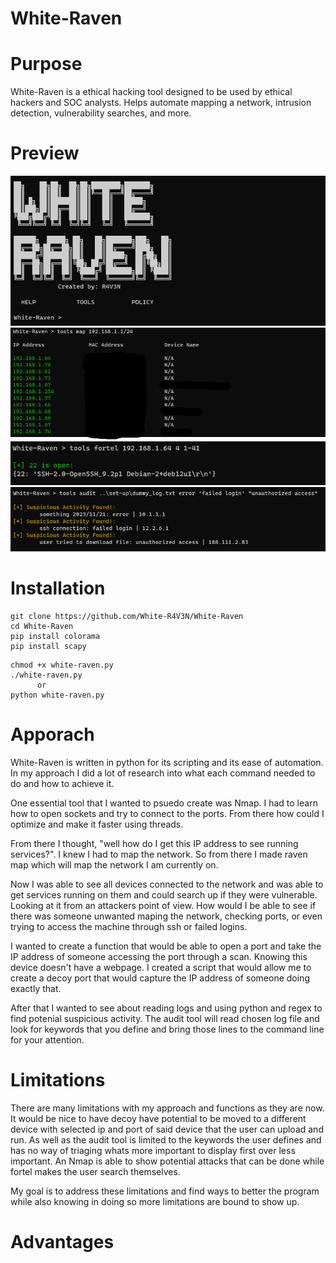 # White-Raven

<!-- Project Logo will go here -->
<!-- Project cool buttons such as languages etc. here -->
<!--
<div align="center">
  <a href="https://github.com/IvoryCoding/spiders-web">
    <img src="images/logo.png" alt="Logo" width="210" height="210">
  </a>
</div>

<p align="center">
    <br />
    <a href="https://github.com/IvoryCoding/spiders-web"><strong>Explore the docs »</strong></a>
    <br />
    <br />
    <a href="https://github.com/IvoryCoding/spiders-web">View Demo</a>
    ·
    <a href="https://github.com/IvoryCoding/spiders-web/issues">Report Bug</a>
    ·
    <a href="https://github.com/IvoryCoding/spiders-web/issues">Request Feature</a>
</p>
-->

# Purpose
White-Raven is a ethical hacking tool designed to be used by ethical hackers and SOC analysts. Helps automate mapping a network, intrusion detection, vulnerability searches, and more.

# Preview

<img src="images/start_program.png" alt="program start">
<img src="images/raven_map.png" alt="program start">
<img src="images/raven_fortel.png" alt="program start">
<img src="images/raven_audit.png" alt="program start">

# Installation

```
git clone https://github.com/White-R4V3N/White-Raven
cd White-Raven
pip install colorama
pip install scapy
```
```
chmod +x white-raven.py
./white-raven.py
      or
python white-raven.py
```

# Apporach
White-Raven is written in python for its scripting and its ease of automation. In my approach I did a lot of research into what each command needed to do and how to achieve it.

One essential tool that I wanted to psuedo create was Nmap. I had to learn how to open sockets and try to connect to the ports. From there how could I optimize and make it faster using threads.

From there I thought, "well how do I get this IP address to see running services?". I knew I had to map the network. So from there I made raven map which will map the network I am currently on.

Now I was able to see all devices connected to the network and was able to get services running on them and could search up if they were vulnerable. Looking at it from an attackers point of view. How would I be able to see if there was someone unwanted maping the network, checking ports, or even trying to access the machine through ssh or failed logins.

I wanted to create a function that would be able to open a port and take the IP address of someone accessing the port through a scan. Knowing this device doesn't have a webpage. I created a script that would allow me to create a decoy port that would capture the IP address of someone doing exactly that.

After that I wanted to see about reading logs and using python and regex to find potenial suspicious activity. The audit tool will read chosen log file and look for keywords that you define and bring those lines to the command line for your attention.

# Limitations
There are many limitations with my approach and functions as they are now. It would be nice to have decoy have potential to be moved to a different device with selected ip and port of said device that the user can upload and run. As well as the audit tool is limited to the keywords the user defines and has no way of triaging whats more important to display first over less important. An Nmap is able to show potential attacks that can be done while fortel makes the user search themselves.

My goal is to address these limitations and find ways to better the program while also knowing in doing so more limitations are bound to show up.

# Advantages

